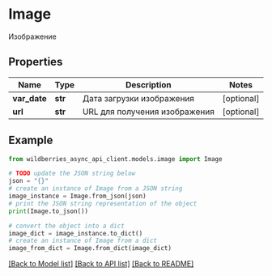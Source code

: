 # Image

Изображение

## Properties

Name | Type | Description | Notes
------------ | ------------- | ------------- | -------------
**var_date** | **str** | Дата загрузки изображения | [optional] 
**url** | **str** | URL для получения изображения | [optional] 

## Example

```python
from wildberries_async_api_client.models.image import Image

# TODO update the JSON string below
json = "{}"
# create an instance of Image from a JSON string
image_instance = Image.from_json(json)
# print the JSON string representation of the object
print(Image.to_json())

# convert the object into a dict
image_dict = image_instance.to_dict()
# create an instance of Image from a dict
image_from_dict = Image.from_dict(image_dict)
```
[[Back to Model list]](../README.md#documentation-for-models) [[Back to API list]](../README.md#documentation-for-api-endpoints) [[Back to README]](../README.md)


